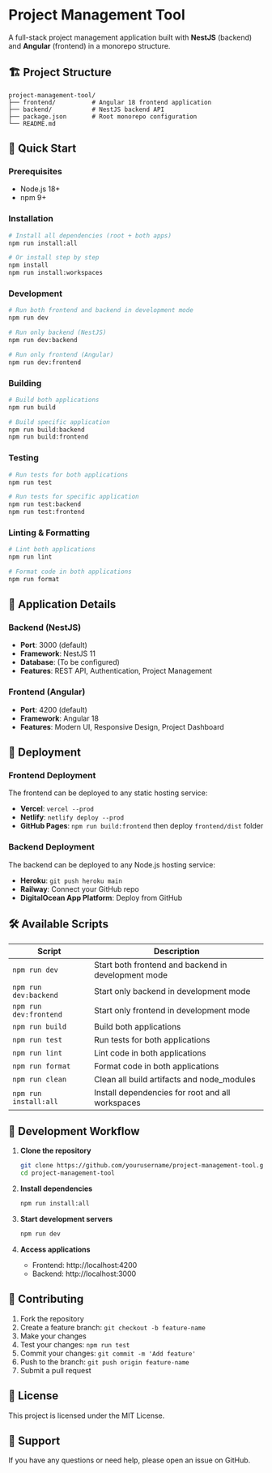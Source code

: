 # Project Management Tool

A full-stack project management application built with **NestJS** (backend) and **Angular** (frontend) in a monorepo structure.

## 🏗️ Project Structure

```
project-management-tool/
├── frontend/          # Angular 18 frontend application
├── backend/           # NestJS backend API
├── package.json       # Root monorepo configuration
└── README.md
```

## 🚀 Quick Start

### Prerequisites

- Node.js 18+
- npm 9+

### Installation

```bash
# Install all dependencies (root + both apps)
npm run install:all

# Or install step by step
npm install
npm run install:workspaces
```

### Development

```bash
# Run both frontend and backend in development mode
npm run dev

# Run only backend (NestJS)
npm run dev:backend

# Run only frontend (Angular)
npm run dev:frontend
```

### Building

```bash
# Build both applications
npm run build

# Build specific application
npm run build:backend
npm run build:frontend
```

### Testing

```bash
# Run tests for both applications
npm run test

# Run tests for specific application
npm run test:backend
npm run test:frontend
```

### Linting & Formatting

```bash
# Lint both applications
npm run lint

# Format code in both applications
npm run format
```

## 📁 Application Details

### Backend (NestJS)

- **Port**: 3000 (default)
- **Framework**: NestJS 11
- **Database**: (To be configured)
- **Features**: REST API, Authentication, Project Management

### Frontend (Angular)

- **Port**: 4200 (default)
- **Framework**: Angular 18
- **Features**: Modern UI, Responsive Design, Project Dashboard

## 🚀 Deployment

### Frontend Deployment

The frontend can be deployed to any static hosting service:

- **Vercel**: `vercel --prod`
- **Netlify**: `netlify deploy --prod`
- **GitHub Pages**: `npm run build:frontend` then deploy `frontend/dist` folder

### Backend Deployment

The backend can be deployed to any Node.js hosting service:

- **Heroku**: `git push heroku main`
- **Railway**: Connect your GitHub repo
- **DigitalOcean App Platform**: Deploy from GitHub

## 🛠️ Available Scripts

| Script                 | Description                                         |
| ---------------------- | --------------------------------------------------- |
| `npm run dev`          | Start both frontend and backend in development mode |
| `npm run dev:backend`  | Start only backend in development mode              |
| `npm run dev:frontend` | Start only frontend in development mode             |
| `npm run build`        | Build both applications                             |
| `npm run test`         | Run tests for both applications                     |
| `npm run lint`         | Lint code in both applications                      |
| `npm run format`       | Format code in both applications                    |
| `npm run clean`        | Clean all build artifacts and node_modules          |
| `npm run install:all`  | Install dependencies for root and all workspaces    |

## 🔧 Development Workflow

1. **Clone the repository**

   ```bash
   git clone https://github.com/yourusername/project-management-tool.git
   cd project-management-tool
   ```

2. **Install dependencies**

   ```bash
   npm run install:all
   ```

3. **Start development servers**

   ```bash
   npm run dev
   ```

4. **Access applications**
   - Frontend: http://localhost:4200
   - Backend: http://localhost:3000

## 📝 Contributing

1. Fork the repository
2. Create a feature branch: `git checkout -b feature-name`
3. Make your changes
4. Test your changes: `npm run test`
5. Commit your changes: `git commit -m 'Add feature'`
6. Push to the branch: `git push origin feature-name`
7. Submit a pull request

## 📄 License

This project is licensed under the MIT License.

## 🤝 Support

If you have any questions or need help, please open an issue on GitHub.
